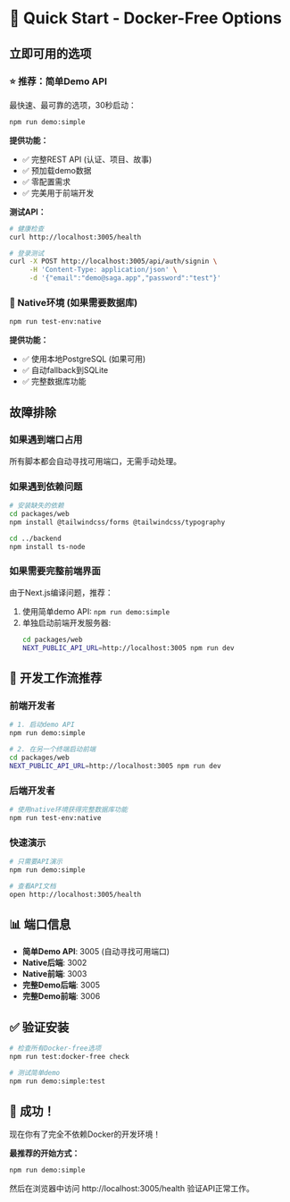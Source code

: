 # 🚀 Quick Start - Docker-Free Options

## 立即可用的选项

### ⭐️ 推荐：简单Demo API
最快速、最可靠的选项，30秒启动：

```bash
npm run demo:simple
```

**提供功能：**
- ✅ 完整REST API (认证、项目、故事)
- ✅ 预加载demo数据
- ✅ 零配置需求
- ✅ 完美用于前端开发

**测试API：**
```bash
# 健康检查
curl http://localhost:3005/health

# 登录测试
curl -X POST http://localhost:3005/api/auth/signin \
     -H 'Content-Type: application/json' \
     -d '{"email":"demo@saga.app","password":"test"}'
```

### 🔧 Native环境 (如果需要数据库)
```bash
npm run test-env:native
```

**提供功能：**
- ✅ 使用本地PostgreSQL (如果可用)
- ✅ 自动fallback到SQLite
- ✅ 完整数据库功能

## 故障排除

### 如果遇到端口占用
所有脚本都会自动寻找可用端口，无需手动处理。

### 如果遇到依赖问题
```bash
# 安装缺失的依赖
cd packages/web
npm install @tailwindcss/forms @tailwindcss/typography

cd ../backend  
npm install ts-node
```

### 如果需要完整前端界面
由于Next.js编译问题，推荐：
1. 使用简单demo API: `npm run demo:simple`
2. 单独启动前端开发服务器:
   ```bash
   cd packages/web
   NEXT_PUBLIC_API_URL=http://localhost:3005 npm run dev
   ```

## 🎯 开发工作流推荐

### 前端开发者
```bash
# 1. 启动demo API
npm run demo:simple

# 2. 在另一个终端启动前端
cd packages/web
NEXT_PUBLIC_API_URL=http://localhost:3005 npm run dev
```

### 后端开发者
```bash
# 使用native环境获得完整数据库功能
npm run test-env:native
```

### 快速演示
```bash
# 只需要API演示
npm run demo:simple

# 查看API文档
open http://localhost:3005/health
```

## 📊 端口信息

- **简单Demo API**: 3005 (自动寻找可用端口)
- **Native后端**: 3002
- **Native前端**: 3003
- **完整Demo后端**: 3005
- **完整Demo前端**: 3006

## ✅ 验证安装

```bash
# 检查所有Docker-free选项
npm run test:docker-free check

# 测试简单demo
npm run demo:simple:test
```

## 🎉 成功！

现在你有了完全不依赖Docker的开发环境！

**最推荐的开始方式：**
```bash
npm run demo:simple
```

然后在浏览器中访问 http://localhost:3005/health 验证API正常工作。